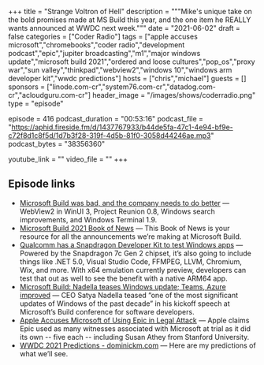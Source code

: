 +++
title = "Strange Voltron of Hell"
description = """Mike's unique take on the bold promises made at MS Build this year, and the one item he REALLY wants announced at WWDC next week."""
date = "2021-06-02"
draft = false
categories = ["Coder Radio"]
tags = ["apple accuses microsoft","chromebooks","coder radio","development podcast","epic","jupiter broadcasting","m1","major windows update","microsoft build 2021","ordered and loose cultures","pop_os","proxy war","sun valley","thinkpad","webview2","windows 10","windows arm developer kit","wwdc predictions"]
hosts = ["chris","michael"]
guests = []
sponsors = ["linode.com-cr","system76.com-cr","datadog.com-cr","acloudguru.com-cr"]
header_image = "/images/shows/coderradio.png"
type = "episode"

episode = 416
podcast_duration = "00:53:16"
podcast_file = "https://aphid.fireside.fm/d/1437767933/b44de5fa-47c1-4e94-bf9e-c72f8d1c8f5d/1d7b3f28-319f-4d5b-81f0-3058d44246ae.mp3"
podcast_bytes = "38356360"

youtube_link = ""
video_file = ""
+++

## Episode links

  * [Microsoft Build was bad, and the company needs to do better](https://www.xda-developers.com/microsoft-build-bad/ "Microsoft Build was bad, and the company needs to do better") — WebView2 in WinUI 3, Project Reunion 0.8, Windows search improvements, and Windows Terminal 1.9. 
  * [Microsoft Build 2021 Book of News](https://news.microsoft.com/build-2021-book-of-news/ "Microsoft Build 2021 Book of News") — This Book of News is your resource for all the announcements we’re making at Microsoft Build.
  * [Qualcomm has a Snapdragon Developer Kit to test Windows apps](https://www.xda-developers.com/qualcomm-snapdragon-developer-kit-windows-apps/ "Qualcomm has a Snapdragon Developer Kit to test Windows apps") — Powered by the Snapdragon 7c Gen 2 chipset, it’s also going to include things like .NET 5.0, Visual Studio Code, FFMPEG, LLVM, Chromium, Wix, and more. With x64 emulation currently preview, developers can test that out as well to see the benefit with a native ARM64 app.
  * [Microsoft Build: Nadella teases Windows update; Teams, Azure improved](https://www.cnbc.com/2021/05/25/microsoft-build-nadella-teases-windows-update-teams-azure-improved.html "Microsoft Build: Nadella teases Windows update; Teams, Azure improved") — CEO Satya Nadella teased “one of the most significant updates of Windows of the past decade” in his kickoff speech at Microsoft’s Build conference for software developers.
  * [Apple Accuses Microsoft of Using Epic in Legal Attack](https://finance.yahoo.com/news/apple-accuses-microsoft-using-epic-195732121.html "Apple Accuses Microsoft of Using Epic in Legal Attack") — Apple claims Epic used as many witnesses associated with Microsoft at trial as it did its own -- five each -- including Susan Athey from Stanford University.
  * [WWDC 2021 Predictions - dominickm.com](https://dominickm.com/wwdc-2021-predictions/ "WWDC 2021 Predictions - dominickm.com") — Here are my predictions of what we’ll see.

